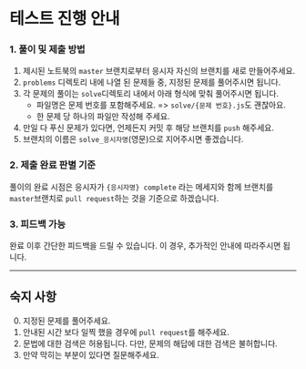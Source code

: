 # 테스트 진행 안내

### 1. 풀이 및 제출 방법

1. 제시된 노트북의 `master` 브랜치로부터 응시자 자신의 브랜치를 새로 만들어주세요.
1. `problems` 디렉토리 내에 나열 된 문제들 중, 지정된 문제를 풀어주시면 됩니다.
1. 각 문제의 풀이는 `solve`디렉토리 내에서 아래 형식에 맞춰 풀어주시면 됩니다.
   - 파일명은 문제 번호를 포함해주세요. => `solve/{문제 번호}.js`도 괜찮아요.
   - 한 문제 당 하나의 파일만 작성해 주세요.
1. 만일 다 푸신 문제가 있다면, 언제든지 커밋 후 해당 브랜치를 `push` 해주세요.
1. 브랜치의 이름은 `solve_응시자명`(영문)으로 지어주시면 좋겠습니다.

### 2. 제출 완료 판별 기준

풀이의 완료 시점은 응시자가 `{응시자명} complete` 라는 메세지와 함께 브랜치를 `master`브랜치로 `pull request`하는 것을 기준으로 하겠습니다.

### 3. 피드백 가능

완료 이후 간단한 피드백을 드릴 수 있습니다. 이 경우, 추가적인 안내에 따라주시면 됩니다.

---

## 숙지 사항
0. 지정된 문제를 풀어주세요.
1. 안내된 시간 보다 일찍 했을 경우에 `pull request`를 해주세요.
2. 문법에 대한 검색은 허용됩니다. 다만, 문제의 해답에 대한 검색은 불허합니다.
3. 만약 막히는 부분이 있다면 질문해주세요.